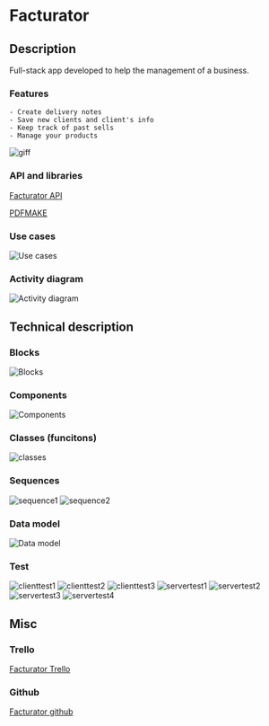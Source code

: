 # Facturator

## Description

Full-stack app developed to help the management of a business.

### Features  
    - Create delivery notes
    - Save new clients and client's info
    - Keep track of past sells
    - Manage your products

![giff](https://thumbs.gfycat.com/CloseWeeBass-size_restricted.gif)

### API and libraries

[Facturator API]()

[PDFMAKE](https://pdfmake.github.io/docs/)

### Use cases

![Use cases](./images/facturator-use-cases.png)

### Activity diagram

![Activity diagram](./images/facturator-activities.png)

## Technical description

### Blocks

![Blocks](./images/facturator-blocks.png)


### Components

![Components](./images/facturator-modules.png)

### Classes (funcitons)

![classes](./images/facturator-classes.png)

### Sequences

![sequence1](./images/facturator-sequence-testing.png)
![sequence2](./images/facturator-sequence-runtime.png)

### Data model

![Data model](./images/facturator-data-model.png)

### Test
![clienttest1](./images/client-test-1.png)
![clienttest2](./images/client-test-2.png)
![clienttest3](./images/client-test-3.png)
![servertest1](./images/server-test-1.png)
![servertest2](./images/server-test-2.png)
![servertest3](./images/server-test-3.png)
![servertest4](./images/server-test-4.png)


## Misc

### Trello

[Facturator Trello](https://trello.com/b/dlcCNVS6/facturator)

### Github

[Facturator github]()